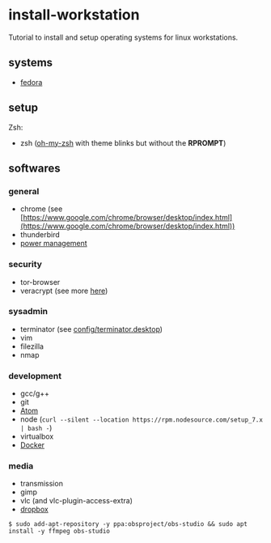# install-workstation

Tutorial to install and setup operating systems for linux workstations.

## systems

- [fedora](doc/systems/fedora/README.md)

## setup

Zsh:

- zsh ([oh-my-zsh](ttps://github.com/robbyrussell/oh-my-zsh) with theme blinks but without the **RPROMPT**)

## softwares

### general

- chrome (see [https://www.google.com/chrome/browser/desktop/index.html](https://www.google.com/chrome/browser/desktop/index.html))
- thunderbird
- [power management](https://fedoramagazine.org/saving-laptop-power-with-powertop/)

### security

- tor-browser
- veracrypt (see more [here](http://linuxg.net/install-veracrypt-on-linux/))

### sysadmin

- terminator (see [config/terminator.desktop](config/terminator.desktop))
- vim
- filezilla
- nmap

### development

- gcc/g++
- git
- [Atom](doc/dev/atom)
- node (`curl --silent --location https://rpm.nodesource.com/setup_7.x | bash -`)
- virtualbox
- [Docker](doc/dev/docker.md)

### media

- transmission
- gimp
- vlc (and vlc-plugin-access-extra)
- [dropbox](https://www.dropbox.com/install)

```
$ sudo add-apt-repository -y ppa:obsproject/obs-studio && sudo apt install -y ffmpeg obs-studio
```
